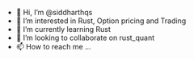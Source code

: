 - 👋 Hi, I’m @siddharthqs
- 👀 I’m interested in Rust, Option pricing and Trading
- 🌱 I’m currently learning Rust
- 💞️ I’m looking to collaborate on rust_quant
- 📫 How to reach me ...

<!---
siddharthqs/siddharthqs is a ✨ special ✨ repository because its `README.md` (this file) appears on your GitHub profile.
You can click the Preview link to take a look at your changes.
--->

